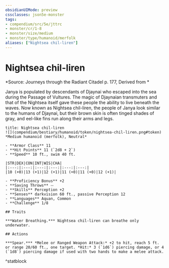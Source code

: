 ```yaml
---
obsidianUIMode: preview
cssclasses: json5e-monster
tags:
- compendium/src/5e/jttrc
- monster/cr/1-8
- monster/size/medium
- monster/type/humanoid/merfolk
aliases: ["Nightsea chil-liren"]
---
```

# Nightsea chil-liren
*Source: Journeys through the Radiant Citadel p. 177, Derived from *  

Janya is populated by descendants of Djaynai who escaped into the sea during the Passage of Vultures. The magic of Djaynaian transmuters and that of the Nightsea itself gave these people the ability to live beneath the waves. Now known as Nightsea chil-liren, the people of Janya look similar to the humans of Djaynai, but their brown skin is often tinged shades of gray, and eel-like fins run along their arms and legs.

```ad-statblock
title: Nightsea chil-liren
![](compendium/bestiary/humanoid/token/nightsea-chil-liren.png#token)
*Medium humanoid (merfolk), Neutral*

- **Armor Class** 11 
- **Hit Points** 11 (`2d8 + 2`)
- **Speed** 10 ft., swim 40 ft.

|STR|DEX|CON|INT|WIS|CHA|
|:---:|:---:|:---:|:---:|:---:|:---:|
|10 (+0)|13 (+1)|12 (+1)|11 (+0)|11 (+0)|12 (+1)|

- **Proficiency Bonus** +2
- **Saving Throws** ⏤
- **Skills** Perception +2
- **Senses** darkvision 60 ft., passive Perception 12
- **Languages** Aquan, Common
- **Challenge** 1/8

## Traits

***Water Breathing.*** Nightsea chil-liren can breathe only underwater.

## Actions

***Spear.*** *Melee or Ranged Weapon Attack:* +2 to hit, reach 5 ft. or range 20/60 ft., one target. *Hit:* 3 (`1d6`) piercing damage, or 4 (`1d8`) piercing damage if used with two hands to make a melee attack.
```
^statblock